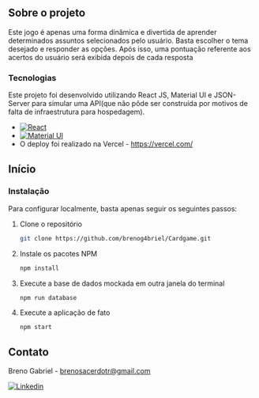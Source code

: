 <!-- ABOUT THE PROJECT -->
## Sobre o projeto

Este jogo é apenas uma forma dinâmica e divertida de aprender determinados assuntos selecionados pelo usuário. Basta escolher o tema desejado e responder as opções. Após isso, uma pontuação referente aos acertos do usuário será exibida depois de cada resposta

### Tecnologias

Este projeto foi desenvolvido utilizando React JS, Material UI e JSON-Server para simular uma API(que não pôde ser construída por motivos de falta de infraestrutura para hospedagem).

* [![React](https://img.shields.io/badge/React-20232A?style=for-the-badge&logo=react&logoColor=61DAFB)]([https://react.dev/])
* [![Material UI](https://img.shields.io/badge/Material--UI-0081CB?style=for-the-badge&logo=material-ui&logoColor=white)]([https://mui.com/material-ui/)
* O deploy foi realizado na Vercel - https://vercel.com/

## Início


### Instalação

Para configurar localmente, basta apenas seguir os seguintes passos:

1. Clone o repositório
   ```sh
   git clone https://github.com/brenog4briel/Cardgame.git
   ```
2. Instale os pacotes NPM
   ```sh
   npm install
   ```
3. Execute a base de dados mockada em outra janela do terminal
   ```js
   npm run database
   ```
4. Execute a aplicação de fato
   ```js
   npm start
   ```
<!-- CONTACT -->
## Contato

Breno Gabriel - brenosacerdotr@gmail.com

[![Linkedin](https://img.shields.io/badge/LinkedIn-0077B5?style=for-the-badge&logo=linkedin&logoColor=white)]([https://](https://www.linkedin.com/in/breno-gabriel-da-silva-sacerdote))



